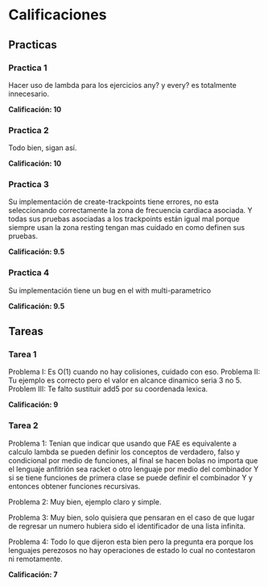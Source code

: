 # Calificaciones

## Practicas

### Practica 1

Hacer uso de lambda para los ejercicios any? y every? es totalmente innecesario.

**Calificación: 10**

### Practica 2

Todo bien, sigan así.

**Calificación: 10**

### Practica 3

Su implementación de create-trackpoints tiene errores, no esta seleccionando
correctamente la zona de frecuencia cardiaca asociada. Y todas sus pruebas
asociadas a los trackpoints están igual mal porque siempre usan la zona resting
tengan mas cuidado en como definen sus pruebas.

**Calificación: 9.5**

### Practica 4

Su implementación tiene un bug en el with multi-parametrico

**Calificación: 9.5**

## Tareas

### Tarea 1
Problema I: Es O(1) cuando no hay colisiones, cuidado con eso.
Problema II: Tu ejemplo es correcto pero el valor en alcance dinamico 
seria 3 no 5.
Problem III: Te falto sustituir add5 por su coordenada lexica.

**Calificación: 9**

### Tarea 2

Problema 1: Tenian que indicar que usando que FAE es equivalente a calculo lambda se pueden definir los conceptos de verdadero, falso y condicional
por medio de funciones, al final se hacen bolas no importa que el lenguaje
anfitrión sea racket o otro lenguaje por medio del combinador Y si se tiene
funciones de primera clase se puede definir el combinador Y y entonces obtener
funciones recursivas.

Problema 2: Muy bien, ejemplo claro y simple.

Problema 3: Muy bien, solo quisiera que pensaran en el caso de que lugar de regresar un numero hubiera sido el identificador de una lista infinita.

Problema 4: Todo lo que dijeron esta bien pero la pregunta era porque los
lenguajes perezosos no hay operaciones de estado lo cual no contestaron ni remotamente.

**Calificación: 7**